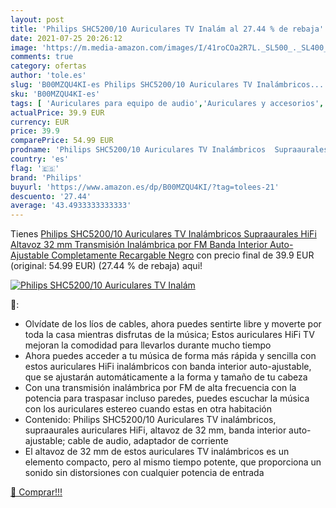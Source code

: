 ```yaml
---
layout: post
title: 'Philips SHC5200/10 Auriculares TV Inalám al 27.44 % de rebaja'
date: 2021-07-25 20:26:12
image: 'https://m.media-amazon.com/images/I/41roCOa2R7L._SL500_._SL400_.jpg'
comments: true
category: ofertas
author: 'tole.es'
slug: 'B00MZQU4KI-es Philips SHC5200/10 Auriculares TV Inalámbricos...'
sku: 'B00MZQU4KI-es'
tags: [ 'Auriculares para equipo de audio','Auriculares y accesorios','Electrónica','altavoz','auriculares','philips', ]
actualPrice: 39.9 EUR
currency: EUR
price: 39.9
comparePrice: 54.99 EUR
prodname: 'Philips SHC5200/10 Auriculares TV Inalámbricos  Supraaurales HiFi  Altavoz 32 mm  Transmisión Inalámbrica por FM  Banda Interior Auto-Ajustable  Completamente Recargable  Negro'
country: 'es'
flag: '🇪🇸'
brand: 'Philips'
buyurl: 'https://www.amazon.es/dp/B00MZQU4KI/?tag=tolees-21'
descuento: '27.44'
average: '43.4933333333333'
---
```


Tienes [Philips SHC5200/10 Auriculares TV Inalámbricos  Supraaurales HiFi  Altavoz 32 mm  Transmisión Inalámbrica por FM  Banda Interior Auto-Ajustable  Completamente Recargable  Negro](https://www.amazon.es/dp/B00MZQU4KI/?tag=tolees-21) con precio final de  39.9 EUR (original: 54.99 EUR) (27.44 %  de rebaja) aqui!

[![Philips SHC5200/10 Auriculares TV Inalám](https://m.media-amazon.com/images/I/41roCOa2R7L._SL500_._SL400_.jpg)](https://www.amazon.es/dp/B00MZQU4KI/?tag=tolees-21)

🔎:

- Olvídate de los líos de cables, ahora puedes sentirte libre y moverte por toda la casa mientras disfrutas de la música; Estos auriculares HiFi TV mejoran la comodidad para llevarlos durante mucho tiempo
- Ahora puedes acceder a tu música de forma más rápida y sencilla con estos auriculares HiFi inalámbricos con banda interior auto-ajustable, que se ajustarán automáticamente a la forma y tamaño de tu cabeza
- Con una transmisión inalámbrica por FM de alta frecuencia con la potencia para traspasar incluso paredes, puedes escuchar la música con los auriculares estereo cuando estas en otra habitación
- Contenido: Philips SHC5200/10 Auriculares TV inalámbricos, supraaurales auriculares HiFi, altavoz de 32 mm, banda interior auto-ajustable; cable de audio, adaptador de corriente
- El altavoz de 32 mm de estos auriculares TV inalámbricos es un elemento compacto, pero al mismo tiempo potente, que proporciona un sonido sin distorsiones con cualquier potencia de entrada

[🛒 Comprar!!!](https://www.amazon.es/dp/B00MZQU4KI/?tag=tolees-21)
